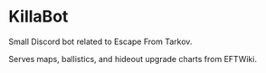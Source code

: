 # KillaBot
Small Discord bot related to Escape From Tarkov.

Serves maps, ballistics, and hideout upgrade charts from EFTWiki.
